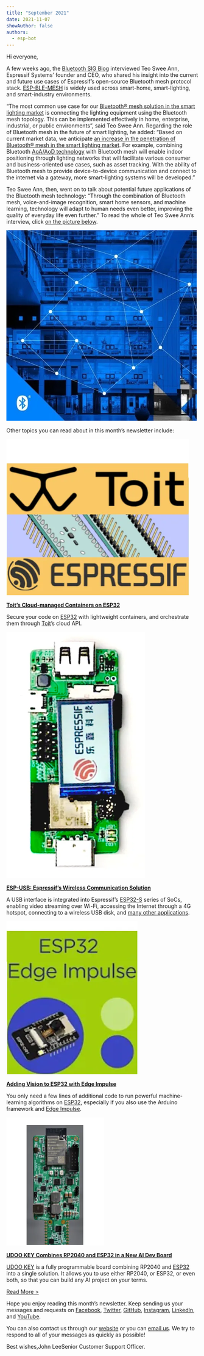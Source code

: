 ```yaml
---
title: "September 2021"
date: 2021-11-07
showAuthor: false
authors: 
  - esp-bot
---
```

Hi everyone,

A few weeks ago, the [Bluetooth SIG Blog](https://www.bluetooth.com/blog/how-espressif-built-a-bluetooth-mesh-to-unlock-the-infinite-potential-of-the-iot/) interviewed Teo Swee Ann, Espressif Systems’ founder and CEO, who shared his insight into the current and future use cases of Espressif’s open-source Bluetooth mesh protocol stack. [ESP-BLE-MESH](https://www.espressif.com/en/products/sdks/esp-idf/esp-ble-mesh) is widely used across smart-home, smart-lighting, and smart-industry environments.

“The most common use case for our [Bluetooth® mesh solution in the smart lighting market](https://www.bluetooth.com/learn-about-bluetooth/use-cases/lighting-control/?utm_campaign=connected-lightings&utm_source=internal&utm_medium=blog&utm_content=how-espressif-leverages-bluetooth-mesh-to-unlock-the-infinite-potential-of-the-iot) is connecting the lighting equipment using the Bluetooth mesh topology. This can be implemented effectively in home, enterprise, industrial, or public environments”, said Teo Swee Ann. Regarding the role of Bluetooth mesh in the future of smart lighting, he added: “Based on current market data, we anticipate [an increase in the penetration of Bluetooth® mesh in the smart lighting market](https://www.bluetooth.com/blog/why-bluetooth-technology-is-lighting-the-way/). For example, combining Bluetooth [AoA/AoD technology](https://www.bluetooth.com/learn-about-bluetooth/recent-enhancements/direction-finding/) with Bluetooth mesh will enable indoor positioning through lighting networks that will facilitate various consumer and business-oriented use cases, such as asset tracking. With the ability of Bluetooth mesh to provide device-to-device communication and connect to the internet via a gateway, more smart-lighting systems will be developed.”

Teo Swee Ann, then, went on to talk about potential future applications of the Bluetooth mesh technology: “Through the combination of Bluetooth mesh, voice-and-image recognition, smart home sensors, and machine learning, technology will adapt to human needs even better, improving the quality of everyday life even further.” To read the whole of Teo Swee Ann’s interview, click [on the picture below](https://www.espressif.com/en/news/how-espressif-built-a-bluetooth-mesh-to-unlock-the-infinite-potential-of-the-iot).

![](img/september-1.webp)

Other topics you can read about in this month’s newsletter include:

![](img/september-2.webp)

[__Toit’s Cloud-managed Containers on ESP32__ ](https://www.espressif.com/en/news/ESP_Toit)

Secure your code on [ESP32](https://www.espressif.com/en/products/socs/esp32) with lightweight containers, and orchestrate them through [Toit](https://toit.io/)’s cloud API.

![](img/september-3.webp)

[__ESP-USB: Espressif’s Wireless Communication Solution__ ](https://www.espressif.com/en/news/ESP-USB)

A USB interface is integrated into Espressif’s [ESP32-S](https://www.espressif.com/en/products/socs/esp32-s2) series of SoCs, enabling video streaming over Wi-Fi, accessing the Internet through a 4G hotspot, connecting to a wireless USB disk, and [many other applications](https://www.youtube.com/watch?v=RQOhrgRd7N8&t=25s).

![](img/september-4.webp)

[__Adding Vision to ESP32 with Edge Impulse__ ](https://www.espressif.com/en/news/ESP32_EdgeImpulse)

You only need a few lines of additional code to run powerful machine-learning algorithms on [ESP32](https://www.espressif.com/en/products/socs/esp32), especially if you also use the Arduino framework and [Edge Impulse](https://www.edgeimpulse.com/blog/add-sight-to-your-esp32).

![](img/september-5.webp)

[__UDOO KEY Combines RP2040 and ESP32 in a New AI Dev Board__ ](https://www.espressif.com/en/news/UDOO_KEY)

[UDOO KEY](https://udoo.org/udookey/#) is a fully programmable board combining RP2040 and [ESP32](https://www.espressif.com/en/products/socs/esp32) into a single solution. It allows you to use either RP2040, or ESP32, or even both, so that you can build any AI project on your terms.

[Read More >](https://www.espressif.com/en/company/newsroom/news)

Hope you enjoy reading this month’s newsletter. Keep sending us your messages and requests on [Facebook](https://www.facebook.com/espressif), [Twitter](https://twitter.com/EspressifSystem), [GitHub](https://github.com/espressif), [Instagram](https://www.instagram.com/espressif_systems_official/), [LinkedIn](https://www.linkedin.com/company/espressif-systems/), and [YouTube](https://www.youtube.com/c/EspressifSystems).

You can also contact us through our [website](https://www.espressif.com/en/contact-us/sales-questions) or you can [email us](mailto:newsletter@espressif.com). We try to respond to all of your messages as quickly as possible!

Best wishes,John LeeSenior Customer Support Officer.
